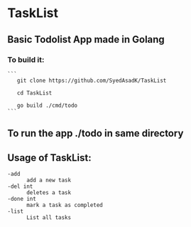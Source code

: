 # TaskList

## Basic Todolist App made in Golang
### To build it:
    ```
       git clone https://github.com/SyedAsadK/TaskList
    
       cd TaskList 
        
       go build ./cmd/todo
    ```
    

## To run the app ./todo in same directory

## Usage of TaskList:

  ```
  -add
    	add a new task
  -del int
    	deletes a task
  -done int
    	mark a task as completed
  -list
    	List all tasks

 ```


